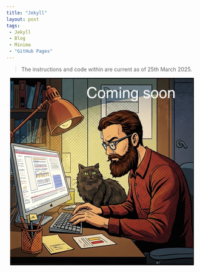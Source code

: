 ```yaml
---
title: "Jekyll"
layout: post
tags:
 - Jekyll
 - Blog
 - Minima
 - "GitHub Pages"
---
```


> The instructions and code within are current as of 25th March 2025.

<p style="text-align:center;">
	<img src="/assets/images/under_construction.jpg" alt="Man and cat at desk writing blog">
</p>

